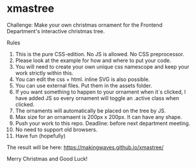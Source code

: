 # xmastree

Challenge: Make your own christmas ornament for the Frontend Department's interactive christmas tree.

Rules
1) This is the pure CSS-edition. No JS is allowed. No CSS preprocessor.
2) Please look at the example for how and where to put your code.
3) You will need to create your own unique css namescope and keep your work strictly within this.
4) You can edit the css + html. inline SVG is also possible.
5) You can use external files. Put them in the assets folder.
6) If you want something to happen to your ornament when it´s clicked, I have added JS so every ornament will toggle an .active class when clicked.
7) The ornaments will automatically be placed on the tree by JS.
8) Max size for an ornamaent is 200px x 200px. It can have any shape.
9) Push your work to this repo. Deadline: before next department meeting.
10) No need to support old browsers.
11) Have fun (hopefully)
 
The result will be here: https://makingwaves.github.io/xmastree/

Merry Christmas and Good Luck!

